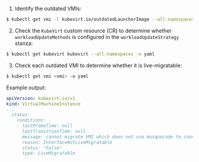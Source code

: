 1. Identify the outdated VMIs:
  ```bash
  $ kubectl get vmi -l kubevirt.io/outdatedLauncherImage --all-namespaces
  ```
2. Check the `KubeVirt` custom resource (CR) to determine whether `workloadUpdateMethods` is configured in the `workloadUpdateStrategy` stanza:
  ```bash
  $ kubectl get kubevirt kubevirt --all-namespaces -o yaml
  ```
3. Check each outdated VMI to determine whether it is live-migratable:
  ```bash
  $ kubectl get vmi <vmi> -o yaml
  ```
  Example output:

  ```yaml
  apiVersion: kubevirt.io/v1
  kind: VirtualMachineInstance
  ...
    status:
      conditions:
      - lastProbeTime: null
        lastTransitionTime: null
        message: cannot migrate VMI which does not use masquerade to connect to the pod network
        reason: InterfaceNotLiveMigratable
        status: "False"
        type: LiveMigratable
  ```